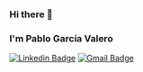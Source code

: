 ### Hi there 👋
### I'm Pablo García Valero
[![Linkedin Badge](https://img.shields.io/badge/-Linkedin-blue?style=flat-square&logo=Linkedin&logoColor=white&link=https://www.linkedin.com/in/ishagupta20//)](https://www.linkedin.com/in/pgv97/) [![Gmail Badge](https://img.shields.io/badge/-97valero@gmail.com-c14438?style=flat-square&logo=Gmail&logoColor=white&link=mailto:97valero@gmail.com)](mailto:97valero@gmail.com)

